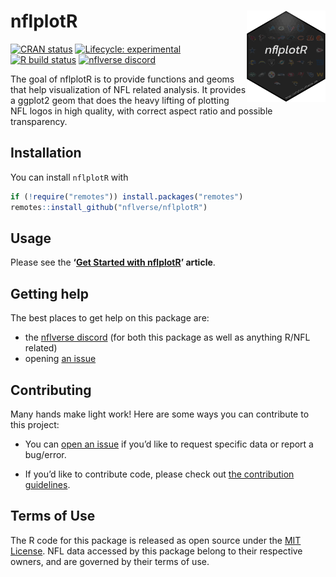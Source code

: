 
<!-- README.md is generated from README.Rmd. Please edit that file -->

# nflplotR <a href='https://nflplotr.nflverse.com'><img src='man/figures/logo.png' align="right" width="25%" min-width="120px" /></a>

<!-- badges: start -->

[![CRAN
status](https://img.shields.io/cran/v/nflplotR?style=flat-square&logo=R&label=CRAN)](https://CRAN.R-project.org/package=nflplotR)
[![Lifecycle:
experimental](https://img.shields.io/badge/lifecycle-experimental-orange.svg?style=flat-square)](https://lifecycle.r-lib.org/articles/stages.html)
[![R build
status](https://img.shields.io/github/workflow/status/nflverse/nflplotR/R-CMD-check?label=R%20check&style=flat-square&logo=github)](https://github.com/nflverse/nflplotR/actions)
[![nflverse
discord](https://img.shields.io/discord/591914197219016707.svg?color=5865F2&label=nflverse%20discord&logo=discord&logoColor=5865F2&style=flat-square)](https://discord.com/invite/5Er2FBnnQa)
<!-- badges: end -->

The goal of nflplotR is to provide functions and geoms that help
visualization of NFL related analysis. It provides a ggplot2 geom that
does the heavy lifting of plotting NFL logos in high quality, with
correct aspect ratio and possible transparency.

## Installation

<!-- You can install the released version of nflplotR from [CRAN](https://CRAN.R-project.org) with: -->
<!-- ``` r -->
<!-- install.packages("nflplotR") -->
<!-- ``` -->
<!-- And the development version from [GitHub](https://github.com/) with: -->
<!-- ``` r -->
<!-- # install.packages("devtools") -->
<!-- devtools::install_github("nflverse/nflplotR") -->
<!-- ``` -->

You can install `nflplotR` with

``` r
if (!require("remotes")) install.packages("remotes")
remotes::install_github("nflverse/nflplotR")
```

## Usage

Please see the **‘[Get Started with
nflplotR](https://nflplotr.nflverse.com/articles/nflplotR.html)’
article**.

## Getting help

The best places to get help on this package are:

-   the [nflverse discord](https://discord.com/invite/5Er2FBnnQa) (for
    both this package as well as anything R/NFL related)
-   opening [an
    issue](https://github.com/nflverse/nflplotR/issues/new/choose)

## Contributing

Many hands make light work! Here are some ways you can contribute to
this project:

-   You can [open an
    issue](https://github.com/nflverse/nflplotR/issues/new/choose) if
    you’d like to request specific data or report a bug/error.

-   If you’d like to contribute code, please check out [the contribution
    guidelines](https://nflplotr.nflverse.com/CONTRIBUTING.html).

## Terms of Use

The R code for this package is released as open source under the [MIT
License](https://nflplotr.nflverse.com/LICENSE.html). NFL data accessed
by this package belong to their respective owners, and are governed by
their terms of use.
